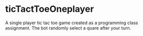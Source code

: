 # ticTactToeOneplayer
A single player tic tac toe game created as a programming class assignment. The bot randomly select a quare after your turn.
